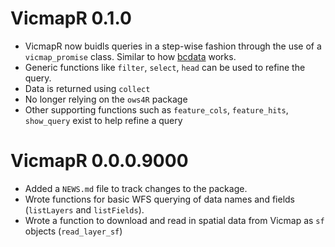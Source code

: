 # VicmapR 0.1.0

* VicmapR now buidls queries in a step-wise fashion through the use of a `vicmap_promise` class. Similar to how [bcdata](https://github.com/bcgov/bcdata) works. 
* Generic functions like `filter`, `select`, `head` can be used to refine the query.
* Data is returned using `collect`
* No longer relying on the `ows4R` package
* Other supporting functions such as `feature_cols`, `feature_hits`, `show_query` exist to help refine a query

# VicmapR 0.0.0.9000

* Added a `NEWS.md` file to track changes to the package.  
* Wrote functions for basic WFS querying of data names and fields (`listLayers` and `listFields`).  
* Wrote a function to download and read in spatial data from Vicmap as `sf` objects (`read_layer_sf`)  

